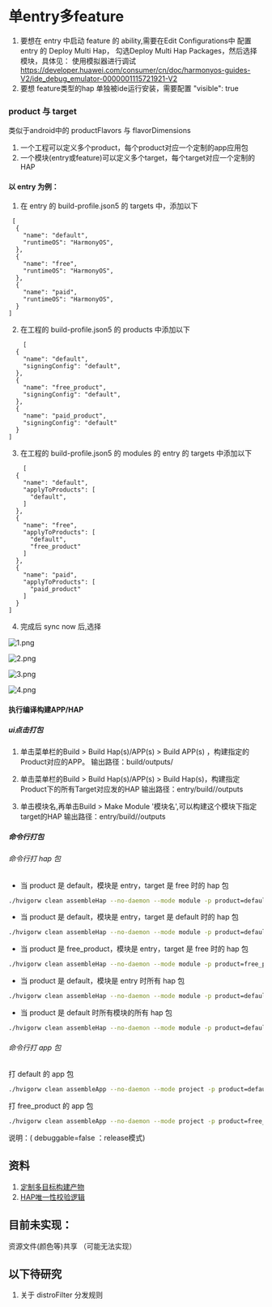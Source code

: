 # 单entry多feature

1. 要想在 entry 中启动 feature 的 ability,需要在Edit Configurations中 配置 entry 的 Deploy Multi Hap，
   勾选Deploy Multi Hap Packages，然后选择模块，具体见：
   使用模拟器进行调试
   https://developer.huawei.com/consumer/cn/doc/harmonyos-guides-V2/ide_debug_emulator-0000001115721921-V2
2. 要想 feature类型的hap 单独被ide运行安装，需要配置 "visible": true

### product 与  target

类似于android中的 productFlavors 与 flavorDimensions

1. 一个工程可以定义多个product，每个product对应一个定制的app应用包
2. 一个模块(entry或feature)可以定义多个target，每个target对应一个定制的HAP

#### 以 entry 为例：

1. 在 entry 的 build-profile.json5 的 targets 中，添加以下

```json5
 [
  {
    "name": "default",
    "runtimeOS": "HarmonyOS",
  },
  {
    "name": "free",
    "runtimeOS": "HarmonyOS",
  },
  {
    "name": "paid",
    "runtimeOS": "HarmonyOS",
  }
]

```

2. 在工程的 build-profile.json5 的 products 中添加以下

```json5
    [
  {
    "name": "default",
    "signingConfig": "default",
  },
  {
    "name": "free_product",
    "signingConfig": "default",
  },
  {
    "name": "paid_product",
    "signingConfig": "default"
  }
]
```

3. 在工程的 build-profile.json5 的 modules 的 entry 的 targets 中添加以下

```json5
    [
  {
    "name": "default",
    "applyToProducts": [
      "default",
    ]
  },
  {
    "name": "free",
    "applyToProducts": [
      "default",
      "free_product"
    ]
  },
  {
    "name": "paid",
    "applyToProducts": [
      "paid_product"
    ]
  }
]
```

4. 完成后 sync now 后,选择

![1.png](img%2F1.png)

![2.png](img%2F2.png)

![3.png](img%2F3.png)

![4.png](img%2F4.png)

#### 执行编译构建APP/HAP
##### ui点击打包
1. 单击菜单栏的Build > Build Hap(s)/APP(s) > Build APP(s) ，构建指定的Product对应的APP。
   输出路径：build/outputs/<product name>

2. 单击菜单栏的Build > Build Hap(s)/APP(s) > Build Hap(s)，构建指定Product下的所有Target对应发的HAP
   输出路径：entry/build/<product name>/outputs

3. 单击模块名,再单击Build > Make Module '模块名',可以构建这个模块下指定target的HAP
   输出路径：entry/build/<product name>/outputs

##### 命令行打包
###### 命令行打 hap 包

* 当 product 是 default，模块是 entry，target 是 free 时的 hap 包
```bash
./hvigorw clean assembleHap --no-daemon --mode module -p product=default -p module=entry@free -p debuggable=false
```
* 当 product 是 default，模块是 entry，target 是 default 时的 hap 包
```bash
./hvigorw clean assembleHap --no-daemon --mode module -p product=default -p module=entry@default -p debuggable=false
```
* 当 product 是 free_product，模块是 entry，target 是 free 时的 hap 包
```bash
./hvigorw clean assembleHap --no-daemon --mode module -p product=free_product -p module=entry@free -p debuggable=false
```
* 当 product 是 default，模块是 entry 时所有 hap 包
```bash
./hvigorw clean assembleHap --no-daemon --mode module -p product=default -p module=entry
```
* 当 product 是 default 时所有模块的所有 hap 包
```bash
./hvigorw clean assembleHap --no-daemon --mode module -p product=default
```

###### 命令行打 app 包
打 default 的 app 包
```bash
./hvigorw clean assembleApp --no-daemon --mode project -p product=default
```

打 free_product 的 app 包
```bash
./hvigorw clean assembleApp --no-daemon --mode project -p product=free_product
```

说明：( debuggable=false ：release模式)




## 资料

1. [定制多目标构建产物](https://developer.huawei.com/consumer/cn/doc/harmonyos-guides-V2/customized-multi-targets-and-products-0000001430013853-V2)
2. [HAP唯一性校验逻辑](https://developer.huawei.com/consumer/cn/doc/harmonyos-guides-V2/verification_rule-0000001406748378-V2)


## 目前未实现：
资源文件(颜色等)共享  （可能无法实现）





## 以下待研究
1. 关于 distroFilter 分发规则







